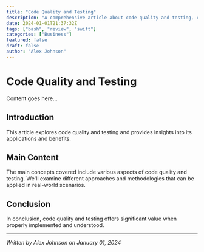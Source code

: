 ```yaml
---
title: "Code Quality and Testing"
description: "A comprehensive article about code quality and testing, covering key concepts and practical applications."
date: 2024-01-01T21:37:32Z
tags: ["bash", "review", "swift"]
categories: ["Business"]
featured: false
draft: false
author: "Alex Johnson"
---
```


# Code Quality and Testing

Content goes here...

## Introduction

This article explores code quality and testing and provides insights into its applications and benefits.

## Main Content

The main concepts covered include various aspects of code quality and testing. We'll examine different approaches and methodologies that can be applied in real-world scenarios.

## Conclusion

In conclusion, code quality and testing offers significant value when properly implemented and understood.

---

*Written by Alex Johnson on January 01, 2024*